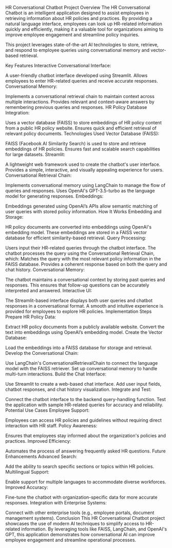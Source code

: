 HR Conversational Chatbot
Project Overview
The HR Conversational Chatbot is an intelligent application designed to assist employees in retrieving information about HR policies and practices. By providing a natural language interface, employees can look up HR-related information quickly and efficiently, making it a valuable tool for organizations aiming to improve employee engagement and streamline policy inquiries.

This project leverages state-of-the-art AI technologies to store, retrieve, and respond to employee queries using conversational memory and vector-based retrieval.

Key Features
Interactive Conversational Interface:

A user-friendly chatbot interface developed using Streamlit.
Allows employees to enter HR-related queries and receive accurate responses.
Conversational Memory:

Implements a conversational retrieval chain to maintain context across multiple interactions.
Provides relevant and context-aware answers by remembering previous queries and responses.
HR Policy Database Integration:

Uses a vector database (FAISS) to store embeddings of HR policy content from a public HR policy website.
Ensures quick and efficient retrieval of relevant policy documents.
Technologies Used
Vector Database (FAISS):

FAISS (Facebook AI Similarity Search) is used to store and retrieve embeddings of HR policies.
Ensures fast and scalable search capabilities for large datasets.
Streamlit:

A lightweight web framework used to create the chatbot's user interface.
Provides a simple, interactive, and visually appealing experience for users.
Conversational Retrieval Chain:

Implements conversational memory using LangChain to manage the flow of queries and responses.
Uses OpenAI's GPT-3.5-turbo as the language model for generating responses.
Embeddings:

Embeddings generated using OpenAI’s APIs allow semantic matching of user queries with stored policy information.
How It Works
Embedding and Storage:

HR policy documents are converted into embeddings using OpenAI's embedding model.
These embeddings are stored in a FAISS vector database for efficient similarity-based retrieval.
Query Processing:

Users input their HR-related queries through the chatbot interface.
The chatbot processes the query using the Conversational Retrieval Chain, which:
Matches the query with the most relevant policy information in the FAISS database.
Provides a coherent response based on both the query and chat history.
Conversational Memory:

The chatbot maintains a conversational context by storing past queries and responses.
This ensures that follow-up questions can be accurately interpreted and answered.
Interactive UI:

The Streamlit-based interface displays both user queries and chatbot responses in a conversational format.
A smooth and intuitive experience is provided for employees to explore HR policies.
Implementation Steps
Prepare HR Policy Data:

Extract HR policy documents from a publicly available website.
Convert the text into embeddings using OpenAI’s embedding model.
Create the Vector Database:

Load the embeddings into a FAISS database for storage and retrieval.
Develop the Conversational Chain:

Use LangChain's ConversationalRetrievalChain to connect the language model with the FAISS retriever.
Set up conversational memory to handle multi-turn interactions.
Build the Chat Interface:

Use Streamlit to create a web-based chat interface.
Add user input fields, chatbot responses, and chat history visualization.
Integrate and Test:

Connect the chatbot interface to the backend query-handling function.
Test the application with sample HR-related queries for accuracy and reliability.
Potential Use Cases
Employee Support:

Employees can access HR policies and guidelines without requiring direct interaction with HR staff.
Policy Awareness:

Ensures that employees stay informed about the organization's policies and practices.
Improved Efficiency:

Automates the process of answering frequently asked HR questions.
Future Enhancements
Advanced Search:

Add the ability to search specific sections or topics within HR policies.
Multilingual Support:

Enable support for multiple languages to accommodate diverse workforces.
Improved Accuracy:

Fine-tune the chatbot with organization-specific data for more accurate responses.
Integration with Enterprise Systems:

Connect with other enterprise tools (e.g., employee portals, document management systems).
Conclusion
This HR Conversational Chatbot project showcases the use of modern AI techniques to simplify access to HR-related information. By leveraging tools like FAISS, LangChain, and OpenAI's GPT, this application demonstrates how conversational AI can improve employee engagement and streamline operational processes.